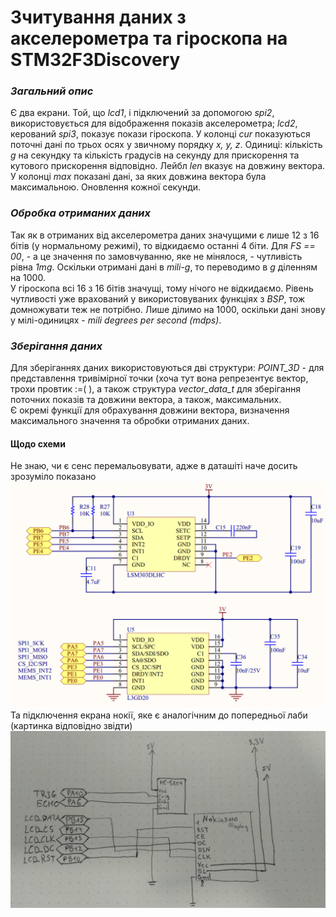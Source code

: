 # Зчитування даних з акселерометра та гіроскопа на STM32F3Discovery
### ***Загальний опис***<br/>
Є два екрани. Той, що *lcd1*, і підключений за допомогою *spi2*, використовується для відображення показів акселерометра; *lcd2*, керований *spi3*, показує покази гіроскопа. У колонці *cur* показуються поточні дані по трьох осях у звичному порядку *x, y, z*. Одиниці: кількість *g* на секундку та кількість градусів на секунду для прискорення та кутового прискорення відповідно. Лейбл *len* вказує на довжину вектора. У колонці *max* показані дані, за яких довжина вектора була максимальною. Оновлення кожної секунди.<br/>
### ***Обробка отриманих даних***<br/>
Так як в отриманих від акселерометра даних значущими є лише 12 з 16 бітів (у нормальному режимі), то відкидаємо останні 4 біти. Для *FS == 00*, - а це значення по замовчуванню, яке не мінялося, - чутливість рівна *1mg*. Оскільки отримані дані в *mili-g*, то переводимо в *g* діленням на 1000.<br/>
У гіроскопа всі 16 з 16 бітів значущі, тому нічого не відкидаємо. Рівень чутливості уже врахований у використовуваних функціях з *BSP*, тож домножувати теж не потрібно. Лише ділимо на 1000, оскільки дані знову у мілі-одиницях - *mili degrees per second (mdps)*.<br>
### ***Зберігання даних***
Для зберіганнях даних використовуються дві структури: *POINT_3D* - для представлення тривімірної точки (хоча тут вона репрезентує вектор, трохи провтик :=( ), а також структура *vector_data_t* для зберігання поточних показів та довжини вектора, а також, максимальних.<br/>
Є окремі функції для обрахування довжини вектора, визначення максимального значення та обробки отриманих даних.<br/>
#### Щодо схеми <br/>
Не знаю, чи є сенс перемальовувати, адже в даташіті наче досить зрозуміло показано<br/>
![alt text](https://github.com/nazariyb/Accelero-Gyro-Magneto-onSTM32F3/blob/master/scheme.png)
<br/>
Та підключення екрана нокії, яке є аналогічним до попередньої лаби (картинка відповідно звідти)
<br/>
![alt text](https://github.com/nazariyb/HC-SR04-STM32F3-Nokia5110/blob/master/scheme.jpg)